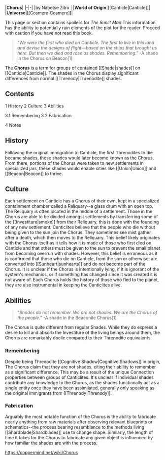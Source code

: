 |**Chorus**|
|-|-|
|by  Nabetse Zitro |
|**World of Origin**|[[Canticle\|Canticle]]|
|**Universe**|[[Cosmere\|Cosmere]]|

This page or section contains spoilers for *The Sunlit Man*!This information has the ability to potentially ruin elements of the plot for the reader. Proceed with caution if you have not read this book.

>“*We were the first who died on Canticle. The first to live in this land and devise the designs of flight—based on the ships that brought us here. But then we died and rose as shades. Remembering.*”
\-A shade in the Chorus on Beacon[1]


The **Chorus** is a term for groups of contained [[Shade\|shades]] on [[Canticle\|Canticle]]. The shades in the Chorus display significant differences from normal [[Threnody\|Threnodite]] shades.

## Contents

1 History
2 Culture
3 Abilities

3.1 Remembering
3.2 Fabrication


4 Notes


## History
Following the original immigration to Canticle, the first Threnodites to die became shades, these shades would later become known as the Chorus. From there, portions of the Chorus were taken to new settlements in specialized jars, these shades would enable cities like [[Union\|Union]] and [[Beacon\|Beacon]] to thrive.

## Culture
Each settlement on Canticle has a Chorus of their own, kept in a specialized containment chamber called a Reliquary--a glass drum with an open top. The Reliquary is often located in the middle of a settlement. Those in the Chorus are able to be divided amongst settlements by transferring some of the [[Investiture\|smoke]] from their Reliquary, this is done with the founding of any new settlement.
Canticlites believe that the people who die without being given to the sun join the Chorus. They sometimes see mist gather after a death, which then moves to the Reliquary. This belief likely originates with the Chorus itself as it tells how it is made of those who first died on Canticle and that others must be given to the sun to prevent the small planet from becoming overrun with shades. However, this belief is erroneous as it is confirmed that those who die on Canticle, from the sun or otherwise, are converted into [[Sunheart\|sunhearts]] and do not become part of the Chorus. It is unclear if the Chorus is intentionally lying, if it is ignorant of the system's mechanics, or if something has changed since it was created it is not aware of.
Each Chorus holds the history of those who fled to the planet, they are also instrumental in keeping the Canticlites alive.

## Abilities
>“*Shades do not remember. We are not shades. We are the Chorus of the people.*”
\-A shade in the Beaconite Chorus[1]

The Chorus is quite different from regular Shades. While they do express a desire to kill and absorb the Investiture of the living beings around them, the Chorus are remarkably docile compared to their Threnodite equivalents.

### Remembering
Despite being Threnodite [[Cognitive Shadow\|Cognitive Shadows]] in origin, The Chorus claim that they are not shades, citing their ability to remember as a significant difference. This may be a result of the unique Connection properties between groups of Canticlites. It's unclear if individual shades contribute any knowledge to the Chorus, as the shades functionally act as a single entity once they have been assimilated, generally only speaking as the original immigrants from [[Threnody\|Threnody]].

### Fabrication
Arguably the most notable function of the Chorus is the ability to fabricate nearly anything from raw materials after observing relevant blueprints or schematics--the process bearing resemblance to the methods living [[Shardblade\|Shardblades]] use to change shape. Similarly, the length of time it takes for the Chorus to fabricate any given object is influenced by how familiar the shades are with the process.



https://coppermind.net/wiki/Chorus